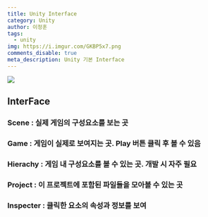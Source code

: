 ```yaml
---
title: Unity Interface
category: Unity
author: 이정훈
tags:
  - unity
img: https://i.imgur.com/GKBP5x7.png
comments_disable: true
meta_description: Unity 기본 Interface
---
```



![](https://i.imgur.com/GKBP5x7.png)

## InterFace

### Scene : 실제 게임의 구성요소를 보는 곳
### Game : 게임이 실제로 보여지는 곳. Play 버튼 클릭 후 볼 수 있음
### Hierachy : 게임 내 구성요소를 볼 수 있는 곳. 개발 시 자주 필요
### Project : 이 프로젝트에 포함된 파일들을 모아볼 수 있는 곳
### Inspecter : 클릭한 요소의 속성과 정보를 보여

